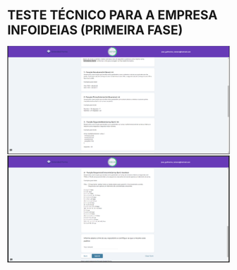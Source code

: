 # TESTE TÉCNICO PARA A EMPRESA INFOIDEIAS (PRIMEIRA FASE)

![Alt text](./img/teste_1.png?raw=true "Questões de 1 a 3")
![Alt text](./img/teste_2.png?raw=true "Questão 4")
